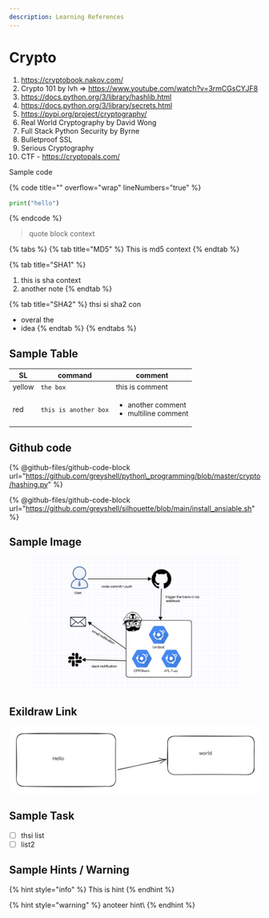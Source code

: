 ```yaml
---
description: Learning References
---
```


# Crypto

1. https://cryptobook.nakov.com/
2. Crypto 101 by lvh => https://www.youtube.com/watch?v=3rmCGsCYJF8
3. https://docs.python.org/3/library/hashlib.html
4. https://docs.python.org/3/library/secrets.html
5. https://pypi.org/project/cryptography/
6. Real World Cryptography by David Wong
7. Full Stack Python Security by Byrne
8. Bulletproof SSL
9. Serious Cryptography
10. CTF - https://cryptopals.com/

Sample code

{% code title="" overflow="wrap" lineNumbers="true" %}
```python
print("hello")
```
{% endcode %}

> quote block context

{% tabs %}
{% tab title="MD5" %}
This is md5 context
{% endtab %}

{% tab title="SHA1" %}
1. this is sha context
2. another note
{% endtab %}

{% tab title="SHA2" %}
thsi si sha2 con

* overal the
* idea
{% endtab %}
{% endtabs %}

## Sample Table

| SL     | command               | comment                                                     |
| ------ | --------------------- | ----------------------------------------------------------- |
| yellow | `the box`             | this is comment                                             |
| red    | `this is another box` | <ul><li>another comment</li><li>multiline comment</li></ul> |

## Github code

{% @github-files/github-code-block url="https://github.com/greyshell/python\_programming/blob/master/crypto/hashing.py" %}

{% @github-files/github-code-block url="https://github.com/greyshell/silhouette/blob/main/install_ansiable.sh" %}

## Sample Image

<figure><img src="https://raw.githubusercontent.com/greyshell/libO2/main/.assets/libO2_ci.png" alt="Image sample"><figcaption></figcaption></figure>

## Exildraw Link

![](.gitbook/assets/file.excalidraw.svg)

## Sample Task

* [ ] thsi list
* [ ] list2

## Sample Hints / Warning

{% hint style="info" %}
This is hint
{% endhint %}

{% hint style="warning" %}
anoteer hint\\
{% endhint %}

